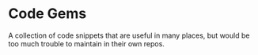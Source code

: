# Code Gems

A collection of code snippets that are useful in many places, but would be too
much trouble to maintain in their own repos.
